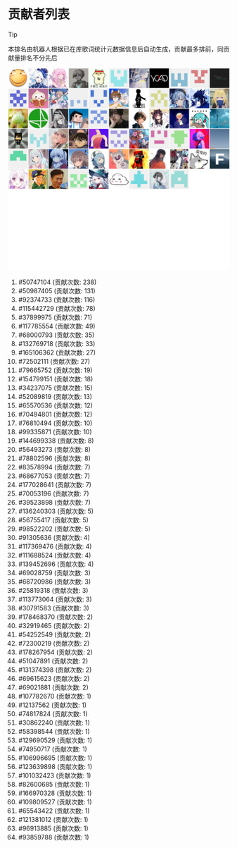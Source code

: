 # 贡献者列表

> [!TIP]
> 本排名由机器人根据已在库歌词统计元数据信息后自动生成，贡献最多排前，同贡献量排名不分先后

![贡献者头像画廊](./CONTRIBUTORS.svg)

1. #50747104 (贡献次数: 238)
2. #50987405 (贡献次数: 131)
3. #92374733 (贡献次数: 116)
4. #115442729 (贡献次数: 78)
5. #37899975 (贡献次数: 71)
6. #117785554 (贡献次数: 49)
7. #68000793 (贡献次数: 35)
8. #132769718 (贡献次数: 33)
9. #165106362 (贡献次数: 27)
10. #72502111 (贡献次数: 27)
11. #79665752 (贡献次数: 19)
12. #154799151 (贡献次数: 18)
13. #34237075 (贡献次数: 15)
14. #52089819 (贡献次数: 13)
15. #65570536 (贡献次数: 12)
16. #70494801 (贡献次数: 12)
17. #76810494 (贡献次数: 10)
18. #99335871 (贡献次数: 10)
19. #144699338 (贡献次数: 8)
20. #56493273 (贡献次数: 8)
21. #78802596 (贡献次数: 8)
22. #83578994 (贡献次数: 7)
23. #68677053 (贡献次数: 7)
24. #177028641 (贡献次数: 7)
25. #70053196 (贡献次数: 7)
26. #39523898 (贡献次数: 7)
27. #136240303 (贡献次数: 5)
28. #56755417 (贡献次数: 5)
29. #98522202 (贡献次数: 5)
30. #91305636 (贡献次数: 4)
31. #117369476 (贡献次数: 4)
32. #111688524 (贡献次数: 4)
33. #139452696 (贡献次数: 4)
34. #69028759 (贡献次数: 3)
35. #68720986 (贡献次数: 3)
36. #25819318 (贡献次数: 3)
37. #113773064 (贡献次数: 3)
38. #30791583 (贡献次数: 3)
39. #178468370 (贡献次数: 2)
40. #32919465 (贡献次数: 2)
41. #54252549 (贡献次数: 2)
42. #72300219 (贡献次数: 2)
43. #178267954 (贡献次数: 2)
44. #51047891 (贡献次数: 2)
45. #131374398 (贡献次数: 2)
46. #69615623 (贡献次数: 2)
47. #69021881 (贡献次数: 2)
48. #107782670 (贡献次数: 1)
49. #12137562 (贡献次数: 1)
50. #74817824 (贡献次数: 1)
51. #30862240 (贡献次数: 1)
52. #58398544 (贡献次数: 1)
53. #129690529 (贡献次数: 1)
54. #74950717 (贡献次数: 1)
55. #106996695 (贡献次数: 1)
56. #123639898 (贡献次数: 1)
57. #101032423 (贡献次数: 1)
58. #82600685 (贡献次数: 1)
59. #166970328 (贡献次数: 1)
60. #109809527 (贡献次数: 1)
61. #65543422 (贡献次数: 1)
62. #121381012 (贡献次数: 1)
63. #96913885 (贡献次数: 1)
64. #93859788 (贡献次数: 1)
